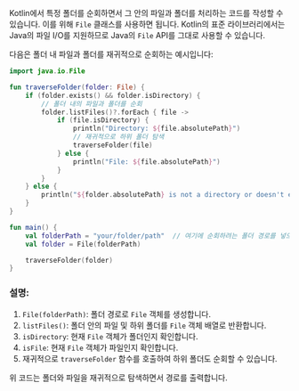 Kotlin에서 특정 폴더를 순회하면서 그 안의 파일과 폴더를 처리하는 코드를 작성할 수 있습니다. 이를 위해 `File` 클래스를 사용하면 됩니다. Kotlin의 표준 라이브러리에서는 Java의 파일 I/O를 지원하므로 Java의 `File` API를 그대로 사용할 수 있습니다.

다음은 폴더 내 파일과 폴더를 재귀적으로 순회하는 예시입니다:

```kotlin
import java.io.File

fun traverseFolder(folder: File) {
    if (folder.exists() && folder.isDirectory) {
        // 폴더 내의 파일과 폴더를 순회
        folder.listFiles()?.forEach { file ->
            if (file.isDirectory) {
                println("Directory: ${file.absolutePath}")
                // 재귀적으로 하위 폴더 탐색
                traverseFolder(file)
            } else {
                println("File: ${file.absolutePath}")
            }
        }
    } else {
        println("${folder.absolutePath} is not a directory or doesn't exist.")
    }
}

fun main() {
    val folderPath = "your/folder/path"  // 여기에 순회하려는 폴더 경로를 넣으세요
    val folder = File(folderPath)

    traverseFolder(folder)
}
```

### 설명:
1. `File(folderPath)`: 폴더 경로로 `File` 객체를 생성합니다.
2. `listFiles()`: 폴더 안의 파일 및 하위 폴더를 `File` 객체 배열로 반환합니다.
3. `isDirectory`: 현재 `File` 객체가 폴더인지 확인합니다.
4. `isFile`: 현재 `File` 객체가 파일인지 확인합니다.
5. 재귀적으로 `traverseFolder` 함수를 호출하여 하위 폴더도 순회할 수 있습니다.

위 코드는 폴더와 파일을 재귀적으로 탐색하면서 경로를 출력합니다.